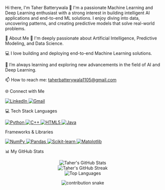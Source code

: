 Hi there, I'm Taher Batterywala 👋
I'm a passionate Machine Learning and Deep Learning enthusiast with a strong interest in building intelligent AI applications and end-to-end ML solutions. I enjoy diving into data, uncovering patterns, and creating predictive models that solve real-world problems.

💫 About Me
🧠 I'm deeply passionate about Artificial Intelligence, Predictive Modeling, and Data Science.

💻 I love building and deploying end-to-end Machine Learning solutions.

🌱 I’m always learning and exploring new advancements in the field of AI and Deep Learning.

📫 How to reach me: taherbatterywala1105@gmail.com

🌐 Connect with Me
<p align="left">
<a href="https://www.google.com/search?q=https://www.linkedin.com/in/taher-batterywala-383821291/" target="_blank">
<img src="https://www.google.com/search?q=https://img.shields.io/badge/LinkedIn-0077B5%3Fstyle%3Dfor-the-badge%26logo%3Dlinkedin%26logoColor%3Dwhite" alt="LinkedIn"/>
</a>
<a href="mailto:taherbatterywala1105@gmail.com">
<img src="https://img.shields.io/badge/Gmail-D14836?style=for-the-badge&logo=gmail&logoColor=white" alt="Gmail"/>
</a>
</p>

💻 Tech Stack
Languages
<p align="left">
<a href="https://www.python.org" target="_blank">
<img alt="Python" src="https://www.google.com/search?q=https://img.shields.io/badge/Python-3776AB%3Fstyle%3Dfor-the-badge%26logo%3Dpython%26logoColor%3Dwhite" />
</a>
<a href="https://isocpp.org/" target="_blank">
<img alt="C++" src="https://www.google.com/search?q=https://img.shields.io/badge/C%252B%252B-00599C%3Fstyle%3Dfor-the-badge%26logo%3Dc%252B%252B%26logoColor%3Dwhite" />
</a>
<a href="https://developer.mozilla.org/en-US/docs/Web/HTML" target="_blank">
<img alt="HTML5" src="https://www.google.com/search?q=https://img.shields.io/badge/HTML5-E34F26%3Fstyle%3Dfor-the-badge%26logo%3Dhtml5%26logoColor%3Dwhite" />
</a>
<a href="https://www.java.com" target="_blank">
<img alt="Java" src="https://www.google.com/search?q=https://img.shields.io/badge/Java-ED8B00%3Fstyle%3Dfor-the-badge%26logo%3Djava%26logoColor%3Dwhite" />
</a>
</p>

Frameworks & Libraries
<p align="left">
<a href="https://numpy.org/" target="_blank">
<img alt="NumPy" src="https://www.google.com/search?q=https://img.shields.io/badge/Numpy-013243%3Fstyle%3Dfor-the-badge%26logo%3Dnumpy%26logoColor%3Dwhite" />
</a>
<a href="https://pandas.pydata.org/" target="_blank">
<img alt="Pandas" src="https://www.google.com/search?q=https://img.shields.io/badge/Pandas-150458%3Fstyle%3Dfor-the-badge%26logo%3Dpandas%26logoColor%3Dwhite" />
</a>
<a href="https://scikit-learn.org/" target="_blank">
<img alt="Scikit-learn" src="https://www.google.com/search?q=https://img.shields.io/badge/scikit--learn-F7931E%3Fstyle%3Dfor-the-badge%26logo%3Dscikit-learn%26logoColor%3Dwhite" />
</a>
<a href="https://matplotlib.org/" target="_blank">
<img alt="Matplotlib" src="https://www.google.com/search?q=https://img.shields.io/badge/Matplotlib-11557c%3Fstyle%3Dfor-the-badge%26logo%3Dmatplotlib%26logoColor%3Dwhite" />
</a>
</p>

📊 My GitHub Stats
<p align="center">
<img src="https://www.google.com/search?q=https://github-readme-stats.vercel.app/api%3Fusername%3DTaherBatterywala%26show_icons%3Dtrue%26theme%3Dradical%26hide_border%3Dtrue%26include_all_commits%3Dtrue%26count_private%3Dtrue" alt="Taher's GitHub Stats" />
<br/>
<img src="https://www.google.com/search?q=https://github-readme-streak-stats.herokuapp.com/%3Fuser%3DTaherBatterywala%26theme%3Dradical%26hide_border%3Dtrue" alt="Taher's GitHub Streak" />
<br/>
<img src="https://www.google.com/search?q=https://github-readme-stats.vercel.app/api/top-langs/%3Fusername%3DTaherBatterywala%26layout%3Dcompact%26theme%3Dradical%26hide_border%3Dtrue%26include_all_commits%3Dtrue%26count_private%3Dtrue" alt="Top Languages" />
</p>

<p align="center">
<img src="https://www.google.com/search?q=https://raw.githubusercontent.com/TaherBatterywala/TaherBatterywala/output/github-contribution-grid-snake.svg" alt="contribution snake" />
</p>
